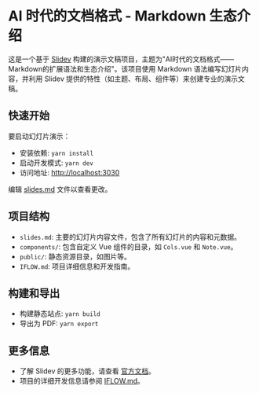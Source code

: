 # AI 时代的文档格式 - Markdown 生态介绍

这是一个基于 [Slidev](https://github.com/slidevjs/slidev) 构建的演示文稿项目，主题为"AI时代的文档格式——Markdown的扩展语法和生态介绍"。该项目使用 Markdown 语法编写幻灯片内容，并利用 Slidev 提供的特性（如主题、布局、组件等）来创建专业的演示文稿。

## 快速开始

要启动幻灯片演示：

- 安装依赖: `yarn install`
- 启动开发模式: `yarn dev`
- 访问地址: <http://localhost:3030>

编辑 [slides.md](./slides.md) 文件以查看更改。

## 项目结构

- `slides.md`: 主要的幻灯片内容文件，包含了所有幻灯片的内容和元数据。
- `components/`: 包含自定义 Vue 组件的目录，如 `Cols.vue` 和 `Note.vue`。
- `public/`: 静态资源目录，如图片等。
- `IFLOW.md`: 项目详细信息和开发指南。

## 构建和导出

- 构建静态站点: `yarn build`
- 导出为 PDF: `yarn export`

## 更多信息

- 了解 Slidev 的更多功能，请查看 [官方文档](https://sli.dev/)。
- 项目的详细开发信息请参阅 [IFLOW.md](./IFLOW.md)。